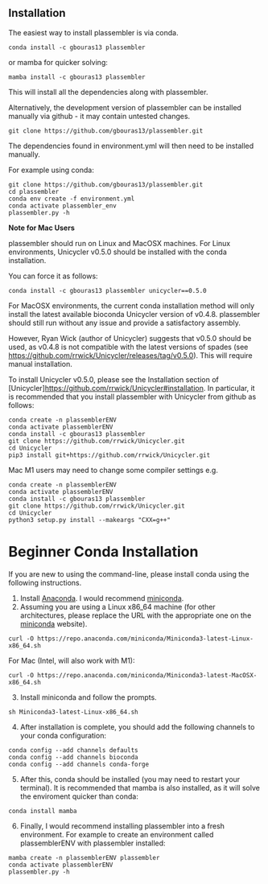 Installation
------

The easiest way to install plassembler is via conda.

`conda install -c gbouras13 plassembler`

or mamba for quicker solving:

`mamba install -c gbouras13 plassembler`

This will install all the dependencies along with plassembler.

Alternatively, the development version of plassembler can be installed manually via github - it may contain untested changes.

`git clone https://github.com/gbouras13/plassembler.git`

The dependencies found in environment.yml will then need to be installed manually.

For example using conda:

```
git clone https://github.com/gbouras13/plassembler.git
cd plassembler
conda env create -f environment.yml
conda activate plassembler_env
plassembler.py -h
```

**Note for Mac Users**

plassembler should run on Linux and MacOSX machines. For Linux environments, Unicycler v0.5.0 should be installed with the conda installation.

You can force it as follows:

`conda install -c gbouras13 plassembler unicycler==0.5.0`

For MacOSX environments, the current conda installation method will only install the latest available bioconda Unicycler version of v0.4.8. plassembler should still run without any issue and provide a satisfactory assembly.

However, Ryan Wick (author of Unicycler) suggests that v0.5.0 should be used, as v0.4.8 is not compatible with the latest versions of spades (see https://github.com/rrwick/Unicycler/releases/tag/v0.5.0). This will require manual installation.

To install Unicycler v0.5.0, please see the Installation section of [Unicycler]https://github.com/rrwick/Unicycler#installation. In particular, it is recommended that you install plassembler with Unicycler from github as follows:

```
conda create -n plassemblerENV
conda activate plassemblerENV
conda install -c gbouras13 plassembler
git clone https://github.com/rrwick/Unicycler.git
cd Unicycler
pip3 install git+https://github.com/rrwick/Unicycler.git
```

Mac M1 users may need to change some compiler settings e.g.
```
conda create -n plassemblerENV
conda activate plassemblerENV
conda install -c gbouras13 plassembler
git clone https://github.com/rrwick/Unicycler.git
cd Unicycler
python3 setup.py install --makeargs "CXX=g++"
```

# Beginner Conda Installation

If you are new to using the command-line, please install conda using the following instructions.

1. Install [Anaconda](https://www.anaconda.com/products/distribution). I would recommend [miniconda](https://docs.conda.io/en/latest/miniconda.html).
2. Assuming you are using a Linux x86_64 machine (for other architectures, please replace the URL with the appropriate one on the [miniconda](https://docs.conda.io/en/latest/miniconda.html) website).

`curl -O https://repo.anaconda.com/miniconda/Miniconda3-latest-Linux-x86_64.sh`

For Mac (Intel, will also work with M1):

`curl -O https://repo.anaconda.com/miniconda/Miniconda3-latest-MacOSX-x86_64.sh`

3. Install miniconda and follow the prompts.

`sh Miniconda3-latest-Linux-x86_64.sh`

4. After installation is complete, you should add the following channels to your conda configuration:

```
conda config --add channels defaults
conda config --add channels bioconda
conda config --add channels conda-forge
```

5. After this, conda should be installed (you may need to restart your terminal). It is recommended that mamba is also installed, as it will solve the enviroment quicker than conda:

`conda install mamba`

 6. Finally, I would recommend installing plassembler into a fresh environment. For example to create an environment called plassemblerENV with plassembler installed:

```
mamba create -n plassemblerENV plassembler
conda activate plassemblerENV
plassembler.py -h

```

